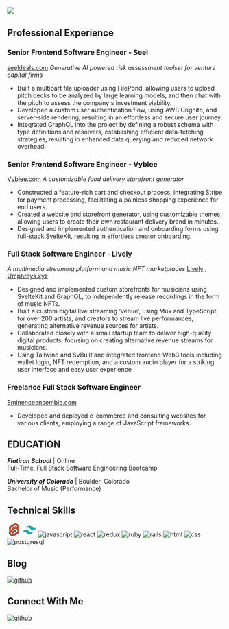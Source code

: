 ![](https://github.com/Zacharyflynn06/zacharyflynn06/assets/69942706/df30386f-6beb-4efe-abbf-c24a0760f6b5)
## Professional Experience
### Senior Frontend Software Engineer - Seel 
[seeldeals.com](https://www.seeldeals.com)
*Generative AI powered risk assessment toolset for venture capital firms*
+ Built a multipart file uploader using FilePond, allowing users to upload pitch decks to be analyzed by large learning models, and then chat with the pitch to assess the company's investment viability.
+ Developed a custom user authentication flow, using AWS Cognito, and server-side rendering, resulting in an effortless and secure user journey.
+ Integrated GraphQL into the project by defining a robust schema with type definitions and resolvers, establishing efficient data-fetching strategies, resulting in enhanced data querying and reduced network overhead.

### Senior Frontend Software Engineer - Vyblee
[Vyblee.com](https://www.vyblee.com/)
*A customizable food delivery storefront generator*
+ Constructed a feature-rich cart and checkout process, integrating Stripe for payment processing, facilitating a painless shopping experience for end users.
+ Created a website and storefront generator, using customizable themes, allowing users to create their own restaurant delivery brand in minutes..
+ Designed and implemented authentication and onboarding forms using full-stack SvelteKit, resulting in effortless creator onboarding.

### Full Stack Software Engineer - Lively 
*A multimedia streaming platform and music NFT marketplaces*
[Lively](https://www.golive.ly/next) , [Umphreys.xyz](https://www.umphreys.xyz)
+ Designed and implemented custom storefronts for musicians using SvelteKit and GraphQL, to independently release recordings in the form of music NFTs.
+ Built a custom digital live streaming ‘venue’, using Mux and TypeScript, for over 200 artists, and creators to stream live performances, generating alternative revenue sources for artists.
+ Collaborated closely with a small startup team to deliver high-quality digital products, focusing on creating alternative revenue streams for musicians.
+ Using Tailwind and SvBuilt and integrated frontend Web3 tools including wallet login, NFT redemption, and a custom audio player for a striking user interface and easy user experience

### Freelance Full Stack Software Engineer
[Eminenceensemble.com](https://www.eminenceensemble.com/)
+ Developed and deployed e-commerce and consulting websites for various clients, employing a range of JavaScript frameworks.
  
## EDUCATION  
***Flatiron School*** | Online 	     
Full-Time,  Full Stack Software Engineering Bootcamp

***University of Colorado*** | Boulder, Colorado	  
Bachelor of Music (Performance)

## Technical Skills
![svelte](https://github.com/Zacharyflynn06/zacharyflynn06/blob/0533892308f75ad43b3f7fda9bf0230c4e6275b0/icons8-svelte-32.png)
![tailwind](https://github.com/Zacharyflynn06/zacharyflynn06/blob/5842b50f23dc0182e481b1d9f9718c220cf60428/icons8-tailwind-css-32.png)
![javascript](https://user-images.githubusercontent.com/69942706/133495799-b708000a-9c76-4663-b9f9-6ccb1272de70.png)
![react](https://user-images.githubusercontent.com/69942706/133495964-5a736adb-5ca2-4c29-aaef-0b494c335cbb.png)
![redux](https://user-images.githubusercontent.com/69942706/133496032-76aa744a-83b0-4969-99fa-6977c6eda594.png)
![ruby](https://user-images.githubusercontent.com/69942706/133496153-c67705bc-8024-498d-bb57-12ba74a1e117.png)
![rails](https://user-images.githubusercontent.com/69942706/133496208-fd86c9af-a8d6-4675-ad6e-9d1aafeb1dcb.png)
![html](https://user-images.githubusercontent.com/69942706/133496280-95bab563-344b-477a-93a0-0931f292b331.png)
![css](https://user-images.githubusercontent.com/69942706/133496401-515389b4-2ba1-4e2a-9405-ad6bf0f2b694.png)
![postgresql](https://user-images.githubusercontent.com/69942706/133498016-addbc473-bba7-4f42-abc7-3202631d8d06.png)


## Blog

[![github](https://img.shields.io/badge/Medium-12100E?style=for-the-badge&logo=medium&logoColor=white)][1]

## Connect With Me

[![github](https://img.shields.io/badge/LinkedIn-0077B5?style=for-the-badge&logo=linkedin&logoColor=white)][2]

[1]: https://zacharyflynn06.medium.com/
[2]: https://www.linkedin.com/in/zacflynn/

